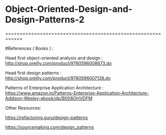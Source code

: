 # Object-Oriented-Design-and-Design-Patterns-2

============================================================

#References ( Books ) :

Head first object-oriented analysis and design : http://shop.oreilly.com/product/9780596008673.do

Head first design patterns : http://shop.oreilly.com/product/9780596007126.do

Patterns of Enterprise Application Architecture : 
https://www.amazon.in/Patterns-Enterprise-Application-Architecture-Addison-Wesley-ebook/dp/B008OHVDFM

Other Resources: 

https://refactoring.guru/design-patterns

https://sourcemaking.com/design_patterns



